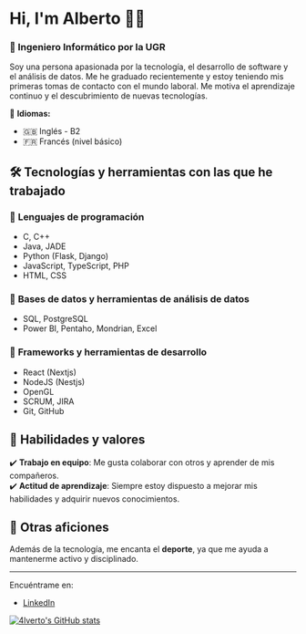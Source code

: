 # Hi, I'm Alberto 👨‍💻
### 🚀 Ingeniero Informático por la UGR

Soy una persona apasionada por la tecnología, el desarrollo de software y el análisis de datos. Me he graduado recientemente y estoy teniendo mis primeras tomas de contacto con el mundo laboral. Me motiva el aprendizaje continuo y el descubrimiento de nuevas tecnologías.  

📌 **Idiomas:**  
- 🇬🇧 Inglés - B2 
- 🇫🇷 Francés (nivel básico)  

## 🛠️ Tecnologías y herramientas con las que he trabajado  
### 🔹 **Lenguajes de programación**  
- C, C++  
- Java, JADE  
- Python (Flask, Django)  
- JavaScript, TypeScript, PHP  
- HTML, CSS  

### 🔹 **Bases de datos y herramientas de análisis de datos**  
- SQL, PostgreSQL  
- Power BI, Pentaho, Mondrian, Excel  

### 🔹 **Frameworks y herramientas de desarrollo**  
- React (Nextjs)
- NodeJS (Nestjs)
- OpenGL  
- SCRUM, JIRA  
- Git, GitHub  

## 🎯 Habilidades y valores  
✔️ **Trabajo en equipo**: Me gusta colaborar con otros y aprender de mis compañeros.  
✔️ **Actitud de aprendizaje**: Siempre estoy dispuesto a mejorar mis habilidades y adquirir nuevos conocimientos.    

## 🎾 Otras aficiones  
Además de la tecnología, me encanta el **deporte**, ya que me ayuda a mantenerme activo y disciplinado.  
___
Encuéntrame en:
- [LinkedIn](in/alberto-ortega-vilchez-a8258a32b)

[![4lverto's GitHub stats](https://github-readme-stats.vercel.app/api?username=4lverto)](https://github.com/anuraghazra/github-readme-stats)

